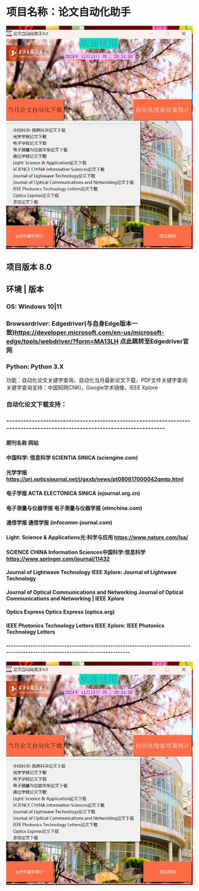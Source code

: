 # 项目名称：论文自动化助手 
![image](https://github.com/Hello-Mr-Crab/journals-automation/blob/main/introduction.png)
## 项目版本  8.0

## 环境		    |          	版本

### OS:                 Windows 10|11

### Browserdriver:    Edgedriver(与自身Edge版本一致)https://developer.microsoft.com/en-us/microsoft-edge/tools/webdriver/?form=MA13LH 点此跳转至Edgedriver官网

### Python:            Python 3.X

功能：自动化论文关键字查询，自动化当月最新论文下载，PDF文件关键字查询
关键字查询支持：中国知网CNKI，Google学术镜像，IEEE Xplore

### 自动化论文下载支持：
### -------------------------------------------------------------------------------------------------------------------------                                   
#### 期刊名称	                                  网站                                      
#### 中国科学: 信息科学	                        SCIENTIA SINICA (sciengine.com)                        
#### 光学学报	                                   https://prj.opticsjournal.net/j/gxxb/news/pt080617000042qmtp.html         
#### 电子学报	                                    ACTA ELECTONICA SINICA (ejournal.org.cn)
#### 电子测量与仪器学报	                         电子测量与仪器学报 (etmchina.com)
#### 通信学报	                                    通信学报 (infocomm-journal.com)
#### Light: Science & Applications光:科学与应用	        https://www.nature.com/lsa/
#### SCIENCE CHINA Information Sciences中国科学:信息科学	 https://www.springer.com/journal/11432
#### Journal of Lightwave Technology	IEEE Xplore:       Journal of Lightwave Technology
#### Journal of Optical Communications and Networking  Journal of Optical Communications and Networking | IEEE Xplore
#### Optics Express	Optics Express (optica.org)        
#### IEEE Photonics Technology Letters IEEE Xplore:        IEEE Photonics Technology Letters
#### -------------------------------------------------------------------------------------------------------------------------------
![image](https://github.com/Hello-Mr-Crab/journals-automation/blob/main/introduction.png)

